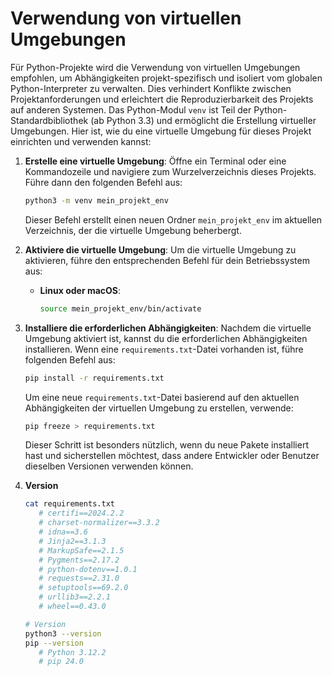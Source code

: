 # Verwendung von virtuellen Umgebungen

Für Python-Projekte wird die Verwendung von virtuellen Umgebungen empfohlen, um Abhängigkeiten projekt-spezifisch und isoliert vom globalen Python-Interpreter zu verwalten. Dies verhindert Konflikte zwischen Projektanforderungen und erleichtert die Reproduzierbarkeit des Projekts auf anderen Systemen. Das Python-Modul `venv` ist Teil der Python-Standardbibliothek (ab Python 3.3) und ermöglicht die Erstellung virtueller Umgebungen. Hier ist, wie du eine virtuelle Umgebung für dieses Projekt einrichten und verwenden kannst:

1. **Erstelle eine virtuelle Umgebung**:
   Öffne ein Terminal oder eine Kommandozeile und navigiere zum Wurzelverzeichnis dieses Projekts. Führe dann den folgenden Befehl aus:

   ```bash
   python3 -m venv mein_projekt_env
   ```

   Dieser Befehl erstellt einen neuen Ordner `mein_projekt_env` im aktuellen Verzeichnis, der die virtuelle Umgebung beherbergt.

2. **Aktiviere die virtuelle Umgebung**:
   Um die virtuelle Umgebung zu aktivieren, führe den entsprechenden Befehl für dein Betriebssystem aus:

   - **Linux oder macOS**:

     ```bash
     source mein_projekt_env/bin/activate
     ```

3. **Installiere die erforderlichen Abhängigkeiten**:
   Nachdem die virtuelle Umgebung aktiviert ist, kannst du die erforderlichen Abhängigkeiten installieren. Wenn eine `requirements.txt`-Datei vorhanden ist, führe folgenden Befehl aus:

   ```bash
   pip install -r requirements.txt
   ```

   Um eine neue `requirements.txt`-Datei basierend auf den aktuellen Abhängigkeiten der virtuellen Umgebung zu erstellen, verwende:

   ```bash
   pip freeze > requirements.txt
   ```

   Dieser Schritt ist besonders nützlich, wenn du neue Pakete installiert hast und sicherstellen möchtest, dass andere Entwickler oder Benutzer dieselben Versionen verwenden können.

4. **Version**

   ```bash
   cat requirements.txt
      # certifi==2024.2.2
      # charset-normalizer==3.3.2
      # idna==3.6
      # Jinja2==3.1.3
      # MarkupSafe==2.1.5
      # Pygments==2.17.2
      # python-dotenv==1.0.1
      # requests==2.31.0
      # setuptools==69.2.0
      # urllib3==2.2.1
      # wheel==0.43.0

   # Version
   python3 --version
   pip --version
      # Python 3.12.2
      # pip 24.0
   ```
